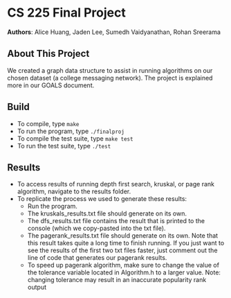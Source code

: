 # CS 225 Final Project
**Authors**: Alice Huang, Jaden Lee, Sumedh Vaidyanathan, Rohan Sreerama

## About This Project
We created a graph data structure to assist in running algorithms on our chosen dataset (a college messaging network). The project is explained more in our GOALS document.

## Build
- To compile, type `make`
- To run the program, type `./finalproj`
- To compile the test suite, type `make test`
- To run the test suite, type `./test`

## Results
- To access results of running depth first search, kruskal, or page rank algorithm, navigate to the results folder. 
- To replicate the process we used to generate these results:
  - Run the program.
  - The kruskals_results.txt file should generate on its own.
  - The dfs_results.txt file contains the result that is printed to the console (which we copy-pasted into the txt file).
  - The pagerank_results.txt file should generate on its own. Note that this result takes quite a long time to finish running. If you just want to see the results of the first two txt files faster, just comment out the line of code that generates our pagerank results.
  - To speed up pagerank algorithm, make sure to change the value of the tolerance variable located in Algorithm.h to a larger value. Note: changing tolerance may result in an inaccurate popularity rank output

